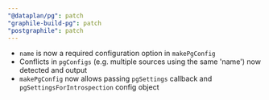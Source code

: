 ```yaml
---
"@dataplan/pg": patch
"graphile-build-pg": patch
"postgraphile": patch
---
```


- `name` is now a required configuration option in `makePgConfig`
- Conflicts in `pgConfigs` (e.g. multiple sources using the same 'name') now
  detected and output
- `makePgConfig` now allows passing `pgSettings` callback and
  `pgSettingsForIntrospection` config object
